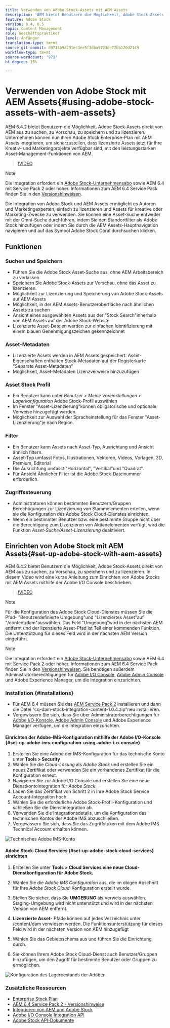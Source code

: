 ```yaml
---
title: Verwenden von Adobe Stock-Assets mit AEM Assets
description: 'AEM bietet Benutzern die Möglichkeit, Adobe Stock-Assets direkt von AEM aus zu suchen, zu Vorschau, zu speichern und zu lizenzieren. Unternehmen können nun ihren Adobe Stock Enterprise-Plan mit AEM Assets integrieren, um sicherzustellen, dass lizenzierte Assets jetzt für ihre Kreativ- und Marketingprojekte verfügbar sind, mit den leistungsstarken Asset-Management-Funktionen von AEM. '
feature: Adobe Stock
version: 6.4, 6.5
topic: Content Management
role: Geschäftspraktiker
level: Anfänger
translation-type: tm+mt
source-git-commit: d9714b9a291ec3ee5f3dba9723de72bb120d2149
workflow-type: tm+mt
source-wordcount: '973'
ht-degree: 15%

---
```



# Verwenden von Adobe Stock mit AEM Assets{#using-adobe-stock-assets-with-aem-assets}

AEM 6.4.2 bietet Benutzern die Möglichkeit, Adobe Stock-Assets direkt von AEM aus zu suchen, zu Vorschau, zu speichern und zu lizenzieren. Unternehmen können nun ihren Adobe Stock Enterprise-Plan mit AEM Assets integrieren, um sicherzustellen, dass lizenzierte Assets jetzt für ihre Kreativ- und Marketingprojekte verfügbar sind, mit den leistungsstarken Asset-Management-Funktionen von AEM.

>[!VIDEO](https://video.tv.adobe.com/v/24678/?quality=9&learn=on)

>[!NOTE]
>
>Die Integration erfordert ein [Adobe Stock-Unternehmensabo](https://landing.adobe.com/en/na/products/creative-cloud/ctir-4625-stock-for-enterprise/index.html) sowie AEM 6.4 mit Service Pack 2 oder höher. Informationen zum AEM 6.4 Service Pack finden Sie in den [Versionshinweisen](https://helpx.adobe.com/de/experience-manager/6-4/release-notes/sp-release-notes.html).

Die Integration von Adobe Stock und AEM Assets ermöglicht es Autoren und Marketingexperten, einfach zu lizenzieren und Assets für kreative oder Marketing-Zwecke zu verwenden. Sie können eine Asset-Suche entweder mit der Omni-Suche durchführen, indem Sie den Standortfilter als Adobe Stock hinzufügen oder indem Sie durch die AEM Assets-Hauptnavigation navigieren und auf das Symbol Adobe Stock Coral durchsuchen klicken.

## Funktionen

### Suchen und Speichern

* Führen Sie die Adobe Stock Asset-Suche aus, ohne AEM Arbeitsbereich zu verlassen.
* Speichern Sie Adobe Stock-Assets zur Vorschau, ohne das Asset zu lizenzieren.
* Möglichkeit zur Lizenzierung und Speicherung von Adobe Stock-Assets auf AEM Assets
* Möglichkeit, in der AEM Assets-Benutzeroberfläche nach ähnlichen Assets zu suchen
* Ansicht eines ausgewählten Assets aus der &quot;Stock Search&quot;innerhalb von AEM Assets auf der Adobe Stock-Website
* Lizenzierte Asset-Dateien werden zur einfachen Identifizierung mit einem blauen Genehmigungszeichen gekennzeichnet

### Asset-Metadaten

* Lizenzierte Assets werden in AEM Assets gespeichert. Asset-Eigenschaften enthalten Stock-Metadaten auf der Registerkarte &quot;Separate Asset-Metadaten&quot;
* Möglichkeit, Asset-Metadaten Lizenzverweise hinzuzufügen

### Asset Stock Profil

* Ein Benutzer kann unter *Benutzer > Meine Voreinstellungen > Lagerkonfiguration* Adobe Stock-Profil auswählen
* Im Fenster &quot;Asset-Lizenzierung&quot;können obligatorische und optionale Verweise hinzugefügt werden.
* Möglichkeit zur Auswahl der Spracheinstellung für das Fenster &quot;Asset-Lizenzierung&quot;je nach Region.

### Filter

* Ein Benutzer kann Assets nach Asset-Typ, Ausrichtung und Ansicht ähnlich filtern.
* Asset-Typ umfasst Fotos, Illustrationen, Vektoren, Videos, Vorlagen, 3D, Premium, Editorial
* Die Ausrichtung umfasst &quot;Horizontal&quot;, &quot;Vertikal&quot;und &quot;Quadrat&quot;.
* Für Ansicht Ähnlicher Filter ist die Adobe Stock-Dateinummer erforderlich.

### Zugriffssteuerung

* Administratoren können bestimmten Benutzern/Gruppen Berechtigungen zur Lizenzierung von Stammelementen erteilen, wenn sie die Konfiguration des Adobe Stock Cloud-Dienstes einrichten.
* Wenn ein bestimmter Benutzer bzw. eine bestimmte Gruppe nicht über die Berechtigung zum Lizenzieren von Aktienelementen verfügt, wird die Funktion *Asset-Suche/Asset-Lizenzierung* deaktiviert.

## Einrichten von Adobe Stock mit AEM Assets{#set-up-adobe-stock-with-aem-assets}

AEM 6.4.2 bietet Benutzern die Möglichkeit, Adobe Stock-Assets direkt von AEM aus zu suchen, zu Vorschau, zu speichern und zu lizenzieren. In diesem Video wird eine kurze Anleitung zum Einrichten von Adobe Stocks mit AEM Assets mithilfe der Adobe I/O Console beschrieben.

>[!VIDEO](https://video.tv.adobe.com/v/25043/?quality=12&learn=on)

>[!NOTE]
>
>Für die Konfiguration des Adobe Stock Cloud-Dienstes müssen Sie die Pfad- &quot;Benutzerdefinierte Umgebung&quot;und &quot;Lizenziertes Asset&quot;auf &quot;/content/dam&quot;auswählen. Das Feld &quot;Umgebung&quot;wird in der nächsten AEM entfernt und der lizenzierte Asset-Pfad ist Teil einer kommenden Funktion. Die Unterstützung für dieses Feld wird in der nächsten AEM Version eingeführt.

>[!NOTE]
>
>Die Integration erfordert ein [Adobe Stock-Unternehmensabo](https://landing.adobe.com/en/na/products/creative-cloud/ctir-4625-stock-for-enterprise/index.html) sowie AEM 6.4 mit Service Pack 2 oder höher. [](https://www.adobeaemcloud.com/content/marketplace/marketplaceProxy.html?packagePath=/content/companies/public/adobe/packages/cq640/AEM-6.4.2.0-Service-Pack) Informationen zum AEM 6.4 Service Pack finden Sie in den [Versionshinweisen](https://helpx.adobe.com/experience-manager/6-4/release-notes/sp-release-notes.html). Sie benötigen außerdem Administratorberechtigungen für [Adobe I/O Console](https://console.adobe.io/), [Adobe Admin Console](https://adminconsole.adobe.com/) und Adobe Experience Manager, um die Integration einzurichten.

### Installation {#installations}

* Für AEM 6.4 müssen Sie das [AEM Service Pack 2](https://www.adobeaemcloud.com/content/marketplace/marketplaceProxy.html?packagePath=/content/companies/public/adobe/packages/cq640/servicepack/AEM-6.4.2.0) installieren und dann die Datei &quot;cq-dam-stock-integration-content-1.0.4.zip&quot;neu installieren.
* Vergewissern Sie sich, dass Sie über Administratorberechtigungen für [Adobe I/O-Konsole](https://console.adobe.io/), [Adobe Admin Console](https://adminconsole.adobe.com/) und Adobe Experience Manager verfügen, um die Integration einzurichten.

#### Einrichten der Adobe-IMS-Konfiguration mithilfe der Adobe I/O-Konsole {#set-up-adobe-ims-configuration-using-adobe-i-o-console}

1. Erstellen Sie eine Adobe der IMS-Konfiguration für das technische Konto unter **Tools > Security**
2. Wählen Sie die *Cloud-Lösung* als *Adobe Stock* und erstellen Sie ein neues Zertifikat oder verwenden Sie ein vorhandenes Zertifikat für die Konfiguration erneut.
3. Navigieren Sie zur Adobe I/O Console und erstellen Sie eine neue Dienstkontointegration für *Adobe Stock*.
4. Laden Sie das Zertifikat von Schritt 2 in Ihre Adobe Stock Service Account-Integration hoch.
5. Wählen Sie die erforderliche Adobe Stock-Profil-Konfiguration und schließen Sie die Dienstintegration ab.
6. Verwenden Sie die Integrationsdetails, um die Konfiguration des technischen Kontos der Adobe IMS abzuschließen.
7. Vergewissern Sie sich, dass Sie das Zugriffstoken mit dem Adobe IMS Technical Account erhalten können.

![Technisches Adobe IMS-Konto](assets/screen_shot_2018-10-22at12219pm.png)

#### Adobe Stock-Cloud Services {#set-up-adobe-stock-cloud-services} einrichten

1. Erstellen Sie unter **Tools > Cloud Services eine neue Cloud-Dienstkonfiguration für Adobe Stock.**
2. Wählen Sie die *Adobe IMS Configuration* aus, die im obigen Abschnitt für Ihre *Adobe Stock Cloud*-Konfiguration erstellt wurde.

3. Stellen Sie sicher, dass Sie **UMGEBUNG** als Verweis auswählen. Staging-Umgebung wird nicht unterstützt und wird in der nächsten Version von AEM entfernt.
4. **Lizenzierte Asset-** Pfade können auf jedes Verzeichnis unter /content/dam verwiesen werden. Die Funktionsunterstützung für dieses Feld wird in der nächsten Version von AEM hinzugefügt
5. Wählen Sie das Gebietsschema aus und führen Sie die Einrichtung durch.
6. Sie können Ihrem Adobe Stock Cloud-Dienst auch Benutzer/Gruppen hinzufügen, um den Zugriff für bestimmte Benutzer oder Gruppen zu ermöglichen.

![Konfiguration des Lagerbestands der Adoben](assets/screen_shot_2018-10-22at12425pm.png)

### Zusätzliche Ressourcen

* [Enterprise Stock Plan](https://landing.adobe.com/en/na/products/creative-cloud/ctir-4625-stock-for-enterprise/index.html)
* [AEM 6.4 Service Pack 2 - Versionshinweise](https://helpx.adobe.com/experience-manager/6-4/release-notes/sp-release-notes.html)
* [Integrieren von AEM und Adobe Stock](https://helpx.adobe.com/experience-manager/6-5/assets/using/aem-assets-adobe-stock.html#IntegrateAEMandAdobeStock)
* [Adobe I/O Console Integration API](https://www.adobe.io/apis/cloudplatform/console/authentication/gettingstarted.html)
* [Adobe Stock API-Dokumente](https://www.adobe.io/apis/creativecloud/stock/docs.html)